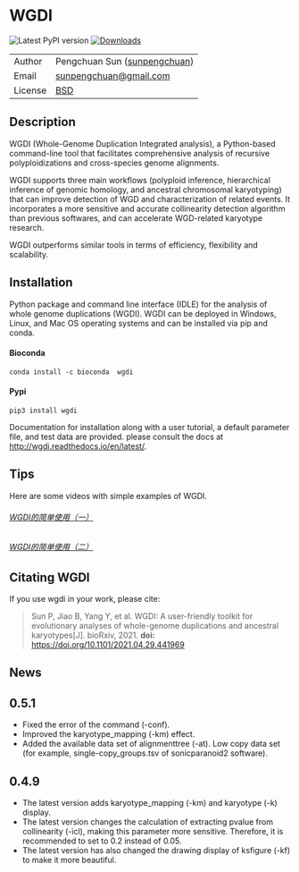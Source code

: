 # WGDI

![Latest PyPI version](https://img.shields.io/pypi/v/wgdi.svg) [![Downloads](https://pepy.tech/badge/wgdi/month)](https://pepy.tech/project/wgdi)

| | |
| --- | --- |
| Author  | Pengchuan Sun ([sunpengchuan](https//github.com/sunpengchuan)) |
| Email   | <sunpengchuan@gmail.com> |
| License | [BSD](http://creativecommons.org/licenses/BSD/) |

## Description

WGDI (Whole-Genome Duplication Integrated analysis), a Python-based command-line tool that facilitates comprehensive analysis of recursive polyploidizations and cross-species genome alignments.

WGDI supports three main workflows (polyploid inference, hierarchical inference of genomic homology, and ancestral chromosomal karyotyping) that can improve detection of WGD and characterization of related events. It incorporates a more sensitive and accurate collinearity detection algorithm than previous softwares, and can accelerate WGD-related karyotype research.

WGDI outperforms similar tools in terms of efficiency, flexibility and scalability.

## Installation

Python package and command line interface (IDLE) for the analysis of whole genome duplications (WGDI). WGDI can be deployed in Windows, Linux, and Mac OS operating systems and can be installed via pip and conda.

#### Bioconda

```
conda install -c bioconda  wgdi
```

#### Pypi

```
pip3 install wgdi
```

Documentation for installation along with a user tutorial, a default parameter file, and test data are provided. please consult the docs at <http://wgdi.readthedocs.io/en/latest/>.

## Tips

Here are some videos with simple examples of WGDI.

###### [WGDI的简单使用（一）](https://www.bilibili.com/video/BV1qK4y1U7eK)

###### [WGDI的简单使用（二）](https://www.bilibili.com/video/BV195411P7L1)

## Citating WGDI

If you use wgdi in your work, please cite:

> Sun P, Jiao B, Yang Y, et al. WGDI: A user-friendly toolkit for evolutionary analyses of whole-genome duplications and ancestral karyotypes[J]. bioRxiv, 2021. **doi:** https://doi.org/10.1101/2021.04.29.441969

## News
## 0.5.1
* Fixed the error of the command (-conf).
* Improved the karyotype_mapping (-km) effect.
* Added the available data set of alignmenttree (-at). Low copy data set (for example, single-copy_groups.tsv of sonicparanoid2 software).

## 0.4.9
* The latest version adds karyotype_mapping (-km) and karyotype (-k) display.
* The latest version changes the calculation of extracting pvalue from collinearity (-icl), making this parameter more sensitive. Therefore, it is recommended to set to 0.2 instead of 0.05.
* The latest version has also changed the drawing display of ksfigure (-kf) to make it more beautiful.


